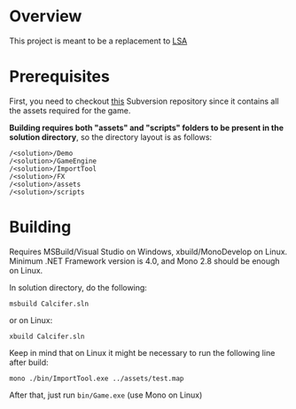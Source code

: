Overview
========

This project is meant to be a replacement to [LSA](http://sourceforge.net/projects/lsa-svn/)

Prerequisites
=============

First, you need to checkout [this](https://lsa-svn.svn.sourceforge.net/svnroot/lsa-svn) Subversion repository since it contains all the assets required for the game.

**Building requires both "assets" and "scripts" folders to be present in the 
solution directory**, so the directory layout is as follows:

	/<solution>/Demo
	/<solution>/GameEngine
	/<solution>/ImportTool
	/<solution>/FX
	/<solution>/assets
	/<solution>/scripts

Building
========

Requires MSBuild/Visual Studio on Windows, xbuild/MonoDevelop on Linux.
Minimum .NET Framework version is 4.0, and Mono 2.8 should be enough on Linux.

In solution directory, do the following:

	msbuild Calcifer.sln

or on Linux:

	xbuild Calcifer.sln
	
Keep in mind that on Linux it might be necessary to run the following line after build:

	mono ./bin/ImportTool.exe ../assets/test.map
	
After that, just run `bin/Game.exe` (use Mono on Linux)